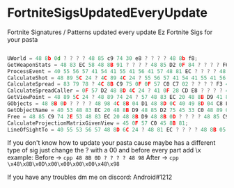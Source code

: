 # FortniteSigsUpdatedEveryUpdate
Fortnite Signatures / Patterns updated every update
Ez Fortnite Sigs for your pasta

```cpp

UWorld = 48 8b 0d ? ? ? ? 48 85 c9 74 30 e8 ? ? ? ? 48 8b f8;
GetWeaponStats = 48 83 EC 58 48 8B 91 ? ? ? ? 48 85 D2 0F 84 ? ? ? ? F6 81 ? ? ? ? ? 74 10 48 8B 81 ? ? ? ? 48 85 C0 0F 85 ? ? ? ? 48 8B 8A ? ? ? ? 48 89 5C 24 ? 48 8D 9A ? ? ? ? 48 85 C9;
ProcessEvent = 40 55 56 57 41 54 41 55 41 56 41 57 48 81 EC ? ? ? ? 48 8D 6C 24 ? 48 89 9D ? ? ? ? 48 8B 05 ? ? ? ? 48 33 C5 48 89 85 ? ? ? ? 8B 41 0C 45 33 F6 3B 05 ? ? ? ? 4D 8B F8 48 8B F2 4C 8B E1 41 B8 ? ? ? ? 7D 2A;
CalculateShot = 48 89 5C 24 ? 4C 89 4C 24 ? 55 56 57 41 54 41 55 41 56 41 57 48 8D 6C 24 ? 48 81 EC ? ? ? ? 48 8B F9 4C 8D 6C 24 ?;
CalculateSpread = 83 79 78 ? 4C 8B C9 75 0F 0F 57 C0 C7 02 ? ? ? ? F3 41 0F 11 ? C3 48 8B 41 70 8B 48 04 89 0A 49 63 41 78 48 6B C8 1C 49 8B 41 70 F3 0F 10 44 01 ? F3 41 0F 11 ? C3;
CalculateSpreadCaller = 0F 57 D2 48 8D 4C 24 ? 41 0F 28 CD E8 ? ? ? ? 48 8B 4D B0 0F 28 F0 48 85 C9 74 05 E8 ? ? ? ? 48 8B 4D 98 48 8D 05 ? ? ? ? 48 89 44 24 ? 48 85 C9 74 05 E8 ? ? ? ? 48 8B 4D 88;
GetViewPoint = 48 89 5C 24 ? 48 89 74 24 ? 57 48 83 EC 20 48 8B D9 41 8B F0 48 8B 49 30 48 8B FA E8 ? ? ? ? BA ? ? ? ? 48 8B C8;
GObjects = 48 8B 0D ? ? ? ? 48 98 4C 8B 04 D1 48 8D 0C 40 49 8D 04 C8 EB ?;
GetObjectName = 40 53 48 83 EC 20 48 8B D9 48 85 D2 75 45 33 C0 48 89 01 48 89 41 08 8D 50 05 E8 ? ? ? ? 8B 53 08 8D 42 05 89 43 08 3B 43 0C 7E 08 48 8B CB E8 ? ? ? ? 48 8B 0B 48 8D 15 ? ? ? ? 41 B8 ? ? ? ? E8 ? ? ? ? 48 8B C3 48 83 C4 20 5B C3 48 8B 42 18;
Free = 48 85 C9 74 2E 53 48 83 EC 20 48 8B D9 48 8B 0D ? ? ? ? 48 85 C9 75 0C;
CalculateProjectionMatrixGivenView = 45 0F 57 C0 45 8B 81;
LineOfSightTo = 40 55 53 56 57 48 8D 6C 24 ? 48 81 EC ? ? ? ? 48 8B 05 ? ? ? ? 48 33 C4 48 89 45 E0 49;

```

If you don't know how to update your pasta cause maybe has a different type of sig just change the ? with a 00 and before every part add \x
example:
Before -> ```cpp 48 8B 0D ? ? ? ? 48 98```
After ->  ```cpp \x48\x8B\x0D\x00\x00\x00\x00\x48\x98```

If you have any troubles dm me on discord: Android#1212
